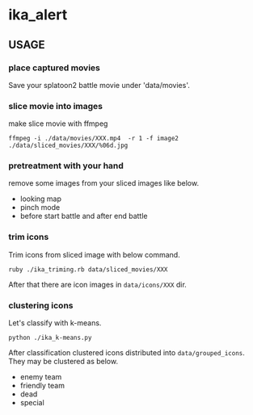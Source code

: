 # ika_alert

## USAGE 

### place captured movies 

Save your splatoon2 battle movie under 'data/movies'.

### slice movie into images
make slice movie with ffmpeg
```
ffmpeg -i ./data/movies/XXX.mp4  -r 1 -f image2 ./data/sliced_movies/XXX/%06d.jpg
```

### pretreatment with your hand
remove some images from your sliced images like below.

 - looking map
 - pinch mode
 - before start battle and after end battle

### trim icons

Trim icons from sliced image with below command.

```
ruby ./ika_triming.rb data/sliced_movies/XXX
```

After that there are icon images in `data/icons/XXX` dir.

### clustering icons

Let's classify with k-means. 

```
python ./ika_k-means.py
```

After classification clustered icons distributed into `data/grouped_icons`.
They may be clustered as below.
 - enemy team
 - friendly team
 - dead
 - special
 

 
